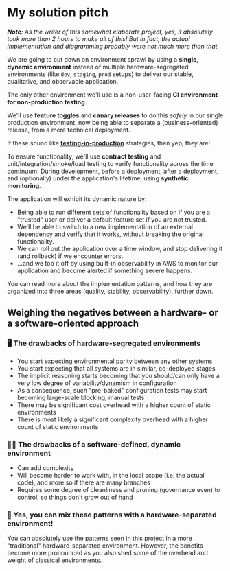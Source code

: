 # My solution pitch

_**Note**: As the writer of this somewhat elaborate project, yes, it absolutely took more than 2 hours to make all of this! But in fact, the actual implementation and diagramming probably were not much more than that._

We are going to cut down on environment sprawl by using a **single, dynamic environment** instead of multiple hardware-segregated environments (like `dev`, `staging`, `prod` setups) to deliver our stable, qualitative, and observable application.

The only other environment we'll use is a non-user-facing **CI environment for non-production testing**.

We'll use **feature toggles** and **canary releases** to do this _safely_ in our single production environment, now being able to separate a (business-oriented) release, from a mere technical deployment.

If these sound like [**testing-in-production**](https://launchdarkly.com/blog/testing-in-production-for-safety-and-sanity/) strategies, then yep, they are!

To ensure functionality, we'll use **contract testing** and unit/integration/smoke/load testing to verify functionality across the time continuum: During development, before a deployment, after a deployment, and (optionally) under the application's lifetime, using **synthetic monitoring**.

The application will exhibit its dynamic nature by:

- Being able to run different sets of functionality based on if you are a "trusted" user or deliver a default feature set if you are not trusted.
- We'll be able to switch to a new implementation of an external dependency and verify that it works, without breaking the original functionality.
- We can roll out the application over a time window, and stop delivering it (and rollback) if we encounter errors.
- ...and we top it off by using built-in observability in AWS to monitor our application and become alerted if something severe happens.

You can read more about the implementation patterns, and how they are organized into three areas (quality, stability, observability), further down.

## Weighing the negatives between a hardware- or a software-oriented approach

### 🖥️ The drawbacks of hardware-segregated environments

- You start expecting environmental parity between any other systems
- You start expecting that all systems are in similar, co-deployed stages
- The implicit reasoning starts becoming that you should/can only have a very low degree of variability/dynamism in configuration
- As a consequence, such "pre-baked" configuration tests may start becoming large-scale blocking, manual tests
- There may be significant cost overhead with a higher count of static environments
- There is most likely a significant complexity overhead with a higher count of static environments

### 🧑‍💻 The drawbacks of a software-defined, dynamic environment

- Can add complexity
- Will become harder to work with, in the local scope (i.e. the actual code), and more so if there are many branches
- Requires some degree of cleanliness and pruning (governance even) to control, so things don't grow out of hand

### 🎨 Yes, you can mix these patterns with a hardware-separated environment!

You can absolutely use the patterns seen in this project in a more "traditional" hardware-separated environment. However, the benefits become more pronounced as you also shed some of the overhead and weight of classical environments.

